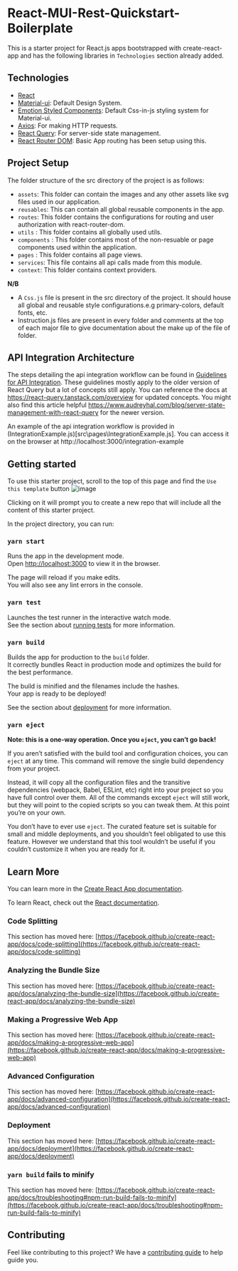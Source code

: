 # React-MUI-Rest-Quickstart-Boilerplate

This is a starter project for React.js apps bootstrapped with create-react-app and has the following libraries in `Technologies` section already added.

## Technologies​

- [React](https://reactjs.org)
- [Material-ui](https://mui.com/): Default Design System.
- [Emotion Styled Components](https://emotion.sh/docs/styled): Default Css-in-js styling system for Material-ui.
- [Axios](https://github.com/axios/axios): For making HTTP requests.
- [React Query](https://react-query.tanstack.com): For server-side state management.
- [React Router DOM](https://reactrouter.com/web/guides/quick-start): Basic App routing has been setup using this.

## Project Setup

The folder structure of the src directory of the project is as follows:<br/>

- `assets`: This folder can contain the images and any other assets like svg files used in our application.
- `reusables`: This can contain all global reusable components in the app.
- `routes`: This folder contains the configurations for routing and user authorization with react-router-dom.
- `utils` : This folder contains all globally used utils.
- `components` : This folder contains most of the non-resuable or page components used within the application.
- `pages` : This folder contains all page views.
- `services`: This file contains all api calls made from this module.
- `context`: This folder contains context providers.

**N/B**

- A `Css.js` file is present in the src directory of the project. It should house all global and reusable style configurations.e.g primary-colors, default fonts, etc.
- Instruction.js files are present in every folder and comments at the top of each major file to give documentation about the make up of the file of folder.

## API Integration Architecture​

The steps detailing the api integration workflow can be found in [Guidelines for API Integration](API_INTEGRATION.md). These guidelines mostly apply to the older version of React Query but a lot of concepts still apply. You can reference the docs at https://react-query.tanstack.com/overview for updated concepts. You might also find this article helpful https://www.audreyhal.com/blog/server-state-management-with-react-query for the newer version.

An example of the api integration workflow is provided in (IntegrationExample.js)[src\pages\IntegrationExample.js]. You can access it on the browser at http://localhost:3000/integration-example

## Getting started

To use this starter project, scroll to the top of this page and find the `Use this template` button
![image](https://user-images.githubusercontent.com/37719470/111035156-66485f80-8419-11eb-964f-f6ceca0840c0.png)

Clicking on it will prompt you to create a new repo that will include all the content of this starter project.

In the project directory, you can run:

### `yarn start`

Runs the app in the development mode.\
Open [http://localhost:3000](http://localhost:3000) to view it in the browser.

The page will reload if you make edits.\
You will also see any lint errors in the console.

### `yarn test`

Launches the test runner in the interactive watch mode.\
See the section about [running tests](https://facebook.github.io/create-react-app/docs/running-tests) for more information.

### `yarn build`

Builds the app for production to the `build` folder.\
It correctly bundles React in production mode and optimizes the build for the best performance.

The build is minified and the filenames include the hashes.\
Your app is ready to be deployed!

See the section about [deployment](https://facebook.github.io/create-react-app/docs/deployment) for more information.

### `yarn eject`

**Note: this is a one-way operation. Once you `eject`, you can’t go back!**

If you aren’t satisfied with the build tool and configuration choices, you can `eject` at any time. This command will remove the single build dependency from your project.

Instead, it will copy all the configuration files and the transitive dependencies (webpack, Babel, ESLint, etc) right into your project so you have full control over them. All of the commands except `eject` will still work, but they will point to the copied scripts so you can tweak them. At this point you’re on your own.

You don’t have to ever use `eject`. The curated feature set is suitable for small and middle deployments, and you shouldn’t feel obligated to use this feature. However we understand that this tool wouldn’t be useful if you couldn’t customize it when you are ready for it.

## Learn More

You can learn more in the [Create React App documentation](https://facebook.github.io/create-react-app/docs/getting-started).

To learn React, check out the [React documentation](https://reactjs.org/).

### Code Splitting

This section has moved here: [https://facebook.github.io/create-react-app/docs/code-splitting](https://facebook.github.io/create-react-app/docs/code-splitting)

### Analyzing the Bundle Size

This section has moved here: [https://facebook.github.io/create-react-app/docs/analyzing-the-bundle-size](https://facebook.github.io/create-react-app/docs/analyzing-the-bundle-size)

### Making a Progressive Web App

This section has moved here: [https://facebook.github.io/create-react-app/docs/making-a-progressive-web-app](https://facebook.github.io/create-react-app/docs/making-a-progressive-web-app)

### Advanced Configuration

This section has moved here: [https://facebook.github.io/create-react-app/docs/advanced-configuration](https://facebook.github.io/create-react-app/docs/advanced-configuration)

### Deployment

This section has moved here: [https://facebook.github.io/create-react-app/docs/deployment](https://facebook.github.io/create-react-app/docs/deployment)

### `yarn build` fails to minify

This section has moved here: [https://facebook.github.io/create-react-app/docs/troubleshooting#npm-run-build-fails-to-minify](https://facebook.github.io/create-react-app/docs/troubleshooting#npm-run-build-fails-to-minify)

## Contributing

Feel like contributing to this project? We have a [contributing guide](./CONTRIBUTING.md) to help guide you.
